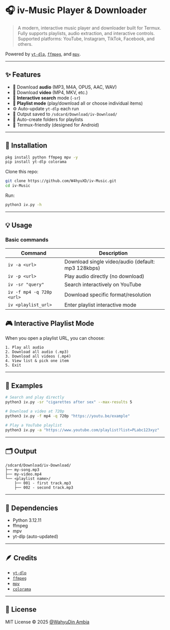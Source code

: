 # 🎧 iv-Music Player & Downloader
> A modern, interactive music player and downloader built for Termux.
Fully supports playlists, audio extraction, and interactive controls. 
Supported platforms: YouTube, Instagram, TikTok, Facebook, and others.

Powered by [`yt-dlp`](https://github.com/yt-dlp/yt-dlp), [`ffmpeg`](https://ffmpeg.org), and [`mpv`](https://mpv.io).

---

## ✨ Features

- 🎵 Download **audio** (MP3, M4A, OPUS, AAC, WAV)
- 🎥 Download **video** (MP4, MKV, etc.)
- 🧠 **Interactive search** mode (`-sr`)
- 📜 **Playlist mode** (play/download all or choose individual items)
- ⚙️ Auto-update `yt-dlp` each run
- 📂 Output saved to `/sdcard/Download/iv-Download/`
- 🔁 Auto-create folders for playlists
- 💬 Termux-friendly (designed for Android)

---

## 🚀 Installation

```bash
pkg install python ffmpeg mpv -y
pip install yt-dlp colorama
```

Clone this repo:
```bash
git clone https://github.com/W4hyuXD/iv-Music.git
cd iv-Music
```

Run:
```bash
python3 iv.py -h
```
---

## 💡 Usage

### Basic commands

| Command | Description |
|----------|--------------|
| `iv -a <url>` | Download single video/audio (default: mp3 128kbps) |
| `iv -p <url>` | Play audio directly (no download) |
| `iv -sr "query"` | Search interactively on YouTube |
| `iv -f mp4 -q 720p <url>` | Download specific format/resolution |
| `iv <playlist_url>` | Enter playlist interactive mode |


## 🎮 Interactive Playlist Mode

When you open a playlist URL, you can choose:
```
1. Play all audio
2. Download all audio (.mp3)
3. Download all videos (.mp4)
4. View list & pick one item
5. Exit
```

---

## 🧠 Examples

```bash
# Search and play directly
python3 iv.py -sr "cigarettes after sex" --max-results 5

# Download a video at 720p
python3 iv.py -f mp4 -q 720p "https://youtu.be/example"

# Play a YouTube playlist
python3 iv.py -a "https://www.youtube.com/playlist?list=PLabc123xyz"
```

---

## 🗂️ Output

```
/sdcard/Download/iv-Download/
├── my-song.mp3
├── my-video.mp4
└── <playlist name>/
    ├── 001 - first track.mp3
    ├── 002 - second track.mp3
```

---

## 🧰 Dependencies

- Python 3.12.11
- ffmpeg
- mpv
- yt-dlp (auto-updated)

---

## 🪶 Credits

- [`yt-dlp`](https://github.com/yt-dlp/yt-dlp)
- [`ffmpeg`](https://ffmpeg.org)
- [`mpv`](https://mpv.io)
- [`colorama`](https://pypi.org/project/colorama/)

---

## 📜 License

MIT License © 2025 [@WahyuDin Ambia](https://github.com/w4hyuXD)
